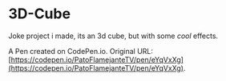 # 3D-Cube

Joke project i made, its an 3d cube, but with some _cool_ effects.

A Pen created on CodePen.io. Original URL: [https://codepen.io/PatoFlamejanteTV/pen/eYqVxXg](https://codepen.io/PatoFlamejanteTV/pen/eYqVxXg).
